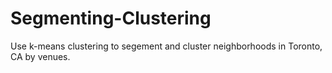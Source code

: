 # Segmenting-Clustering
Use k-means clustering to segement and cluster neighborhoods in Toronto, CA by venues.
